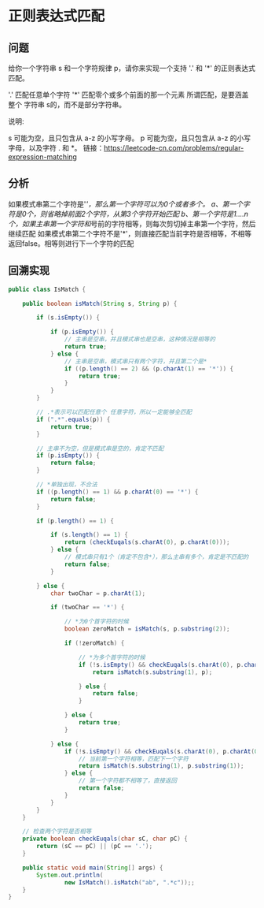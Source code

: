 # 正则表达式匹配



## 问题

给你一个字符串 s 和一个字符规律 p，请你来实现一个支持 '.' 和 '*' 的正则表达式匹配。

'.' 匹配任意单个字符
'*' 匹配零个或多个前面的那一个元素
所谓匹配，是要涵盖 整个 字符串 s的，而不是部分字符串。

说明:

s 可能为空，且只包含从 a-z 的小写字母。
p 可能为空，且只包含从 a-z 的小写字母，以及字符 . 和 *。
链接：https://leetcode-cn.com/problems/regular-expression-matching





## 分析

如果模式串第二个字符是'*'，那么第一个字符可以为0个或者多个。
	a、第一个字符是0个，则省略掉前面2个字符，从第3个字符开始匹配
	b、第一个字符是1....n个，如果主串第一个字符和*号前的字符相等，则每次剪切掉主串第一个字符，然后继续匹配
如果模式串第二个字符不是'*'，则直接匹配当前字符是否相等，不相等返回false。相等则进行下一个字符的匹配





## 回溯实现

```java
public class IsMatch {

    public boolean isMatch(String s, String p) {

        if (s.isEmpty()) {

            if (p.isEmpty()) {
                // 主串是空串，并且模式串也是空串，这种情况是相等的
                return true;
            } else {
                // 主串是空串，模式串只有两个字符，并且第二个是*
                if ((p.length() == 2) && (p.charAt(1) == '*')) {
                    return true;
                }
            }
        }

        // .*表示可以匹配任意个 任意字符，所以一定能够全匹配
        if (".*".equals(p)) {
            return true;
        }

        // 主串不为空，但是模式串是空的，肯定不匹配
        if (p.isEmpty()) {
            return false;
        }

        // *单独出现，不合法
        if ((p.length() == 1) && p.charAt(0) == '*') {
            return false;
        }

        if (p.length() == 1) {

            if (s.length() == 1) {
                return (checkEuqals(s.charAt(0), p.charAt(0)));
            } else {
                // 模式串只有1个（肯定不包含*），那么主串有多个，肯定是不匹配的
                return false;
            }

        } else {
            char twoChar = p.charAt(1);

            if (twoChar == '*') {

                // *为0个首字符的时候
                boolean zeroMatch = isMatch(s, p.substring(2));

                if (!zeroMatch) {

                    // *为多个首字符的时候
                    if (!s.isEmpty() && checkEuqals(s.charAt(0), p.charAt(0))) {
                        return isMatch(s.substring(1), p);

                    } else {
                        return false;
                    }

                } else {
                    return true;
                }

            } else {
                if (!s.isEmpty() && checkEuqals(s.charAt(0), p.charAt(0))) {
                    // 当前第一个字符相等，匹配下一个字符
                    return isMatch(s.substring(1), p.substring(1));
                } else {
                    // 第一个字符都不相等了，直接返回
                    return false;
                }
            }
        }
    }

    // 检查两个字符是否相等
    private boolean checkEuqals(char sC, char pC) {
        return (sC == pC) || (pC == '.');
    }

    public static void main(String[] args) {
        System.out.println(
                new IsMatch().isMatch("ab", ".*c"));;
    }
}
```

